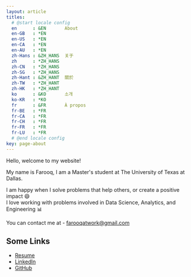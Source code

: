 ```yaml
---
layout: article
titles:
  # @start locale config
  en      : &EN       About
  en-GB   : *EN
  en-US   : *EN
  en-CA   : *EN
  en-AU   : *EN
  zh-Hans : &ZH_HANS  关于
  zh      : *ZH_HANS
  zh-CN   : *ZH_HANS
  zh-SG   : *ZH_HANS
  zh-Hant : &ZH_HANT  關於
  zh-TW   : *ZH_HANT
  zh-HK   : *ZH_HANT
  ko      : &KO       소개
  ko-KR   : *KO
  fr      : &FR       À propos
  fr-BE   : *FR
  fr-CA   : *FR
  fr-CH   : *FR
  fr-FR   : *FR
  fr-LU   : *FR
  # @end locale config
key: page-about
---
```


Hello, welcome to my website!

My name is Farooq, I am a Master's student at The University of Texas at Dallas.

I am happy when I solve problems that help others, or create a positive impact 😄 \
I love working with problems involved in Data Science, Analytics, and Engineering 📊

You can contact me at - [farooqatwork@gmail.com](mailto:farooqatwork@gmail.com)


## Some Links

- [Resume](https://drive.google.com/file/d/13eRoi-EZHm16iUl2Bz4h_Cv2dflz2nyu/view?usp=share_link)
- [LinkedIn](www.linkedin.com/in/sk-farooq/) 
- [GitHub](https://github.com/nimblefox)